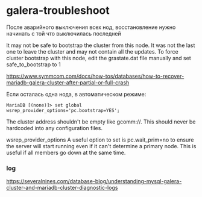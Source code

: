 galera-troubleshoot
===================


После аварийного выключения всех нод, восстановление нужно начинать с той что выключилась последней

It may not be safe to bootstrap the cluster from this node. It was not the last one to leave the cluster and may not contain all the updates. To force cluster bootstrap with this node, edit the grastate.dat file manually and set safe_to_bootstrap to 1

<https://www.symmcom.com/docs/how-tos/databases/how-to-recover-mariadb-galera-cluster-after-partial-or-full-crash>

Если осталась одна нода, в автоматическом режиме:

    MariaDB [(none)]> set global wsrep_provider_options='pc.bootstrap=YES';
    
    
The cluster address shouldn't be empty like gcomm://. This should never be hardcoded into any configuration files. 

wsrep_provider_options
A useful option to set is pc.wait_prim=no to ensure the server will start running even if it can't determine a primary node. This is useful if all members go down at the same time.


### log
https://severalnines.com/database-blog/understanding-mysql-galera-cluster-and-mariadb-cluster-diagnostic-logs